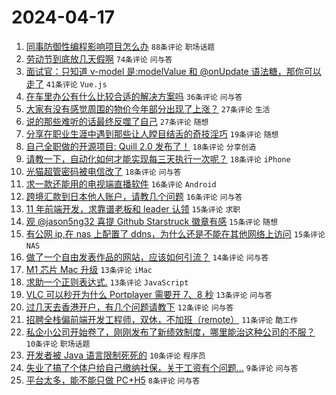 # 2024-04-17

1. [同事防御性编程影响项目怎么办](https://www.v2ex.com/t/1033145) `88条评论` `职场话题`
1. [劳动节到底放几天假啊](https://www.v2ex.com/t/1033141) `74条评论` `问与答`
1. [面试官：只知道 v-model 是:modelValue 和 @onUpdate 语法糖，那你可以走了](https://www.v2ex.com/t/1033119) `41条评论` `Vue.js`
1. [在车里办公有什么比较合适的解决方案吗](https://www.v2ex.com/t/1033181) `36条评论` `问与答`
1. [大家有没有感觉周围的物价今年部分出现了上涨？](https://www.v2ex.com/t/1033164) `27条评论` `生活`
1. [说的那些难听的话最终反噬了自己](https://www.v2ex.com/t/1033117) `27条评论` `随想`
1. [分享在职业生涯中遇到那些让人瞠目结舌的奇技淫巧](https://www.v2ex.com/t/1033147) `19条评论` `随想`
1. [自己全职做的开源项目: Quill 2.0 发布了！](https://www.v2ex.com/t/1033179) `18条评论` `分享创造`
1. [请教一下，自动化如何才能实现每三天执行一次呢？](https://www.v2ex.com/t/1033166) `18条评论` `iPhone`
1. [光猫超管密码被电信改了](https://www.v2ex.com/t/1033124) `18条评论` `问与答`
1. [求一款还能用的电视端直播软件](https://www.v2ex.com/t/1033187) `16条评论` `Android`
1. [跨境汇款到日本他人账户，请教几个问题](https://www.v2ex.com/t/1033185) `16条评论` `问与答`
1. [11 年前端开发，求靠谱老板和 leader 认领](https://www.v2ex.com/t/1033173) `15条评论` `求职`
1. [观 @jason5ng32 喜提 Github Starstruck 徽章有感](https://www.v2ex.com/t/1033163) `15条评论` `随想`
1. [有公网 ip,在 nas 上配置了 ddns，为什么还是不能在其他网络上访问](https://www.v2ex.com/t/1033149) `15条评论` `NAS`
1. [做了一个自由发表作品的网站，应该如何引流？](https://www.v2ex.com/t/1033120) `14条评论` `问与答`
1. [M1 芯片 Mac 升级](https://www.v2ex.com/t/1033215) `13条评论` `iMac`
1. [求助一个正则表达式.](https://www.v2ex.com/t/1033188) `13条评论` `JavaScript`
1. [VLC 可以秒开为什么 Portplayer 需要开 7、8 秒](https://www.v2ex.com/t/1033150) `13条评论` `问与答`
1. [过几天去香港开户，有几个问题请教下](https://www.v2ex.com/t/1033129) `12条评论` `问与答`
1. [招聘全栈偏前端开发工程师，双休，不加班（remote）](https://www.v2ex.com/t/1033183) `11条评论` `酷工作`
1. [私企小公司开始卷了，刚刚发布了新绩效制度，哪里能治这种公司的不服？](https://www.v2ex.com/t/1033169) `10条评论` `职场话题`
1. [开发者被 Java 语言限制死死的](https://www.v2ex.com/t/1033125) `10条评论` `程序员`
1. [失业了搞了个体户给自己缴纳社保，关于工资有个问题...](https://www.v2ex.com/t/1033127) `9条评论` `问与答`
1. [平台太多，能不能只做 PC+H5](https://www.v2ex.com/t/1033135) `8条评论` `问与答`
